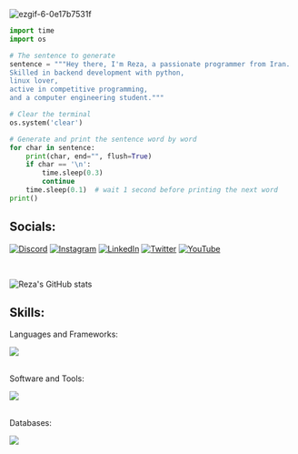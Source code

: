 ![ezgif-6-0e17b7531f](https://github.com/rzpanahi/rzpanahi/assets/143761780/002ede8d-f8bd-4b19-82c1-05ee357e96ff)

```python
import time
import os

# The sentence to generate
sentence = """Hey there, I'm Reza, a passionate programmer from Iran.
Skilled in backend development with python,
linux lover,
active in competitive programming,
and a computer engineering student."""

# Clear the terminal
os.system('clear')

# Generate and print the sentence word by word
for char in sentence:
    print(char, end="", flush=True)
    if char == '\n':
        time.sleep(0.3)
        continue
    time.sleep(0.1)  # wait 1 second before printing the next word
print()
```

## Socials:
[![Discord](https://img.shields.io/badge/Discord-%237289DA.svg?logo=discord&logoColor=white)](https://discord.gg/rezapanahi) [![Instagram](https://img.shields.io/badge/Instagram-%23E4405F.svg?logo=Instagram&logoColor=white)](https://instagram.com/reza.pnhy) [![LinkedIn](https://img.shields.io/badge/LinkedIn-%230077B5.svg?logo=linkedin&logoColor=white)](https://linkedin.com/in/reza-panahi-a156181a5) [![Twitter](https://img.shields.io/badge/Twitter-%231DA1F2.svg?logo=Twitter&logoColor=white)](https://twitter.com/rzpanahi) [![YouTube](https://img.shields.io/badge/YouTube-%23FF0000.svg?logo=YouTube&logoColor=white)](https://youtube.com/@UCMnDfDlsIsCs4gq0nAOn_2A)

<br>

![Reza's GitHub stats](https://github-readme-stats.vercel.app/api?username=rzpanahi&show_icons=true&theme=transparent)

<h2 align="left">Skills:</h3>
Languages and Frameworks: 
<br>
<p align="left">
  <a href="">
    <img src="https://skillicons.dev/icons?i=py,django,cpp" />
  </a>
</p>
<br>
Software and Tools: 
<br>
<p align="left">
  <a href="">
    <img src="https://skillicons.dev/icons?i=postman,neovim,vscode,git,docker" />
  </a>
</p>
<br>
Databases:
<br>
<p align="left">
  <a href="">
    <img src="https://skillicons.dev/icons?i=postgres,mysql,sqlite" />
  </a>
</p>
<br>
